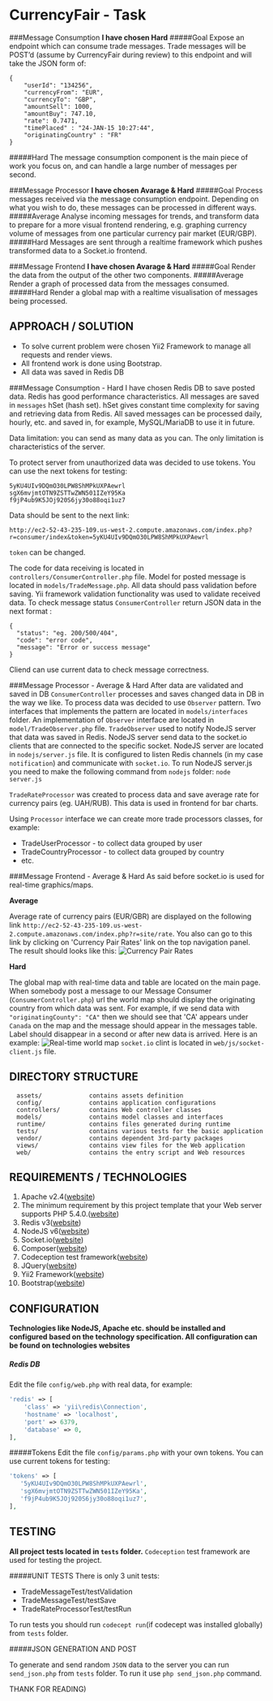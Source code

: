 CurrencyFair - Task
===================
###Message Consumption
**I have chosen Hard**
#####Goal
Expose an endpoint which can consume trade messages. Trade messages will be POST’d (assume by CurrencyFair during review) to this endpoint and will take the JSON form of:
```
{
    "userId": "134256", 
    "currencyFrom": "EUR", 
    "currencyTo": "GBP", 
    "amountSell": 1000, 
    "amountBuy": 747.10, 
    "rate": 0.7471, 
    "timePlaced" : "24-JAN-15 10:27:44", 
    "originatingCountry" : "FR"
}
```
#####Hard
The message consumption component is the main piece of work you focus on, and can handle a large number of messages per second.

###Message Processor
**I have chosen Avarage & Hard**
#####Goal
Process messages received via the message consumption endpoint. Depending on what you wish to do, these messages can be processed in different ways.
#####Average
Analyse incoming messages for trends, and transform data to prepare for a more visual frontend rendering, e.g. graphing currency volume of messages from one particular currency pair market (EUR/GBP).
#####Hard
Messages are sent through a realtime framework which pushes transformed data to a Socket.io frontend.

###Message Frontend
**I have chosen Avarage & Hard**
#####Goal
Render the data from the output of the other two components.
#####Average
Render a graph of processed data from the messages consumed.
#####Hard
Render a global map with a realtime visualisation of messages being processed.

APPROACH / SOLUTION
-------------------
- To solve current problem were chosen Yii2 Framework to manage all requests and render views.
- All frontend work is done using Bootstrap.
- All data was saved in Redis DB

###Message Consumption - Hard
I have chosen Redis DB to save posted data. Redis has good performance characteristics. 
All messages are saved in `messages` hSet (hash set). hSet gives constant time complexity for saving and retrieving data from Redis.
All saved messages can be processed daily, hourly, etc. and saved in, for example, MySQL/MariaDB to use it in future.

Data limitation: you can send as many data as you can. The only limitation is characteristics of the server.

To protect server from unauthorized data was decided to use tokens. You can use the next tokens for testing: 
```
5yKU4UIv9DQmO30LPW8ShMPkUXPAewrl
sgX6mvjmtOTN9ZSTTwZWN501IZeY95Ka
f9jP4ub9K5JOj920S6jy30o88oqi1uz7
```
Data should be sent to the next link:

`http://ec2-52-43-235-109.us-west-2.compute.amazonaws.com/index.php?r=consumer/index&token=5yKU4UIv9DQmO30LPW8ShMPkUXPAewrl`

`token` can be changed.

The code for data receiving is located in `controllers/ConsumerController.php` file. 
Model for posted message is located in `models/TradeMessage.php`. 
All data should pass validation before saving. Yii framework validation functionality was used to validate received data.
To check message status `ConsumerController` return JSON data in the next format : 
```
{
  "status": "eg. 200/500/404",
  "code": "error code",
  "message": "Error or success message"
}
```
Cliend can use current data to check message correctness.

###Message Processor - Average & Hard
After data are validated and saved in DB `ConsumerController` processes and saves changed data in DB in the way we like. 
To process data was decided to use `Observer` pattern. Two interfaces that implements the pattern are located in `models/interfaces` folder. 
An implementation of `Observer` interface are located in `model/TradeObserver.php` file. `TradeObserver` used to notify NodeJS server that data was saved in Redis. NodeJS server send data to the socket.io clients that are connected to the specific socket.
NodeJS server are located in `nodejs/server.js` file. It is configured to listen Redis channels (in my case `notification`) and communicate with `socket.io`.
To run NodeJS server.js you need to make the following command from `nodejs` folder: `node server.js`

`TradeRateProcessor` was created to process data and save average rate for currency pairs (eg. UAH/RUB). This data is used in frontend for bar charts.

Using `Processor` interface we can create more trade processors classes, for example: 
- TradeUserProcessor - to collect data grouped by user
- TradeCountryProcessor - to collect data grouped by country 
- etc.

###Message Frontend - Average & Hard
As said before socket.io is used for real-time graphics/maps.

**Average** 

Average rate of currency pairs (EUR/GBR) are displayed on the following link 
`http://ec2-52-43-235-109.us-west-2.compute.amazonaws.com/index.php?r=site/rate`. You also can go to this link by clicking on 'Currency Pair Rates' link on the top navigation panel.
 The result should looks like this:
 ![Currency Pair Rates](http://image.prntscr.com/image/3fcf62f68218408585df9605ee9badcf.png)
 
 **Hard**
 
 The global map with real-time data and table are located on the main page. 
 When somebody post a message to our Message Consumer (`ConsumerController.php`) url the world map should display the originating country from which data was sent. 
 For example, if we send data with `"originatingCounty": "CA"` then we should see that 'CA' appears under `Canada` on the map and the message should appear in the messages table. Label should disappear in a second or after new data is arrived.
 Here is an example: 
 ![Real-time world map](http://image.prntscr.com/image/d7b69f67a75b45c6bde02cf099c34560.png)
 `socket.io` clint is located in `web/js/socket-client.js` file.

DIRECTORY STRUCTURE
-------------------

      assets/             contains assets definition
      config/             contains application configurations
      controllers/        contains Web controller classes
      models/             contains model classes and interfaces
      runtime/            contains files generated during runtime
      tests/              contains various tests for the basic application
      vendor/             contains dependent 3rd-party packages
      views/              contains view files for the Web application
      web/                contains the entry script and Web resources

REQUIREMENTS / TECHNOLOGIES
---------------------------
1. Apache v2.4([website](https://httpd.apache.org/))
2. The minimum requirement by this project template that your Web server supports PHP 5.4.0.([website](http://php.net))
3. Redis v3([website](http://redis.io/))
4. NodeJS v6([website](https://nodejs.org/en/))
5. Socket.io([website](http://socket.io/))
6. Composer([website](https://getcomposer.org/))
7. Codeception test framework([website](http://codeception.com/))
8. JQuery([website](https://jquery.com/))
9. Yii2 Framework([website](http://www.yiiframework.com/))
10. Bootstrap([website](http://getbootstrap.com/))

CONFIGURATION
-------------
**Technologies like NodeJS, Apache etc. should be installed and configured based on the technology specification. All configuration can be found on technologies websites**
##### Redis DB
Edit the file `config/web.php` with real data, for example:

```php
'redis' => [
    'class' => 'yii\redis\Connection',
    'hostname' => 'localhost',
    'port' => 6379,
    'database' => 0,
],
```
#####Tokens
Edit the file `config/params.php` with your own tokens. You can use current tokens for testing:
```php
'tokens' => [
   '5yKU4UIv9DQmO30LPW8ShMPkUXPAewrl',
   'sgX6mvjmtOTN9ZSTTwZWN501IZeY95Ka',
   'f9jP4ub9K5JOj920S6jy30o88oqi1uz7',
],
```

TESTING
-------
**All project tests located in `tests` folder.**
`Codeception` test framework are used for testing the project.

#####UNIT TESTS
There is only 3 unit tests: 
- TradeMessageTest/testValidation
- TradeMessageTest/testSave
- TradeRateProcessorTest/testRun

To run tests you should run `codecept run`(if codecept was installed globally) from `tests` folder.

#####JSON GENERATION AND POST

To generate and send random `JSON` data to the server you can run `send_json.php` from `tests` folder. To run it use `php send_json.php` command.


THANK FOR READING)
